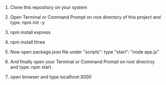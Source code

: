 1. Clone this repository on your system

2. Open Terminal or Command Prompt on root directory of this project and type: npm init -y

3. npm install express

4. npm install three

5. Now open package.json file under "scripts": type "start": "node app.js"

6. And finally open your Terminal or Command Prompt on root directroy and type: npm start

7. open browser and type localhost:3000
